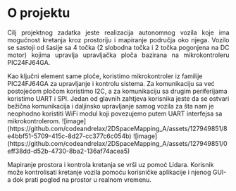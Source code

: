 # O projektu
<p align="justify">
<Specifikacija projektnog zadaatka od strane project owner-a>
Cilj projektnog zadatka jeste realizacija autonomnog vozila koje ima mogućnost kretanja kroz prostoriju i mapiranje područja oko njega. Vozilo se sastoji od šasije sa 4 točka (2 slobodna točka i 2 točka pogonjena na DC motor) kojima upravlja upravljačka ploča bazirana na mikrokontroleru PIC24FJ64GA. 
</p>
Kao ključni element same ploče, koristimo mikrokontroler iz familije PIC24FJ64GA za upravljanje i kontrolu sistema. Za komunikaciju sa već postojećom pločom koristimo I2C, a za komunikaciju sa drugim periferijama koristimo UART i SPI.
Jedan od glavnih zahtjeva korisnika jeste da se ostvari bežična komunikacija i daljinsko upravljanje samog vozila za šta nam je neophodno koristiti WiFi modul koji povezujemo putem UART interfejsa sa mikrokontrolerom.
![image](https://github.com/codeandrelax/2DSpaceMapping_A/assets/127949851/8e4bbf51-5709-415c-8d27-cc377c6c054b)
![image](https://github.com/codeandrelax/2DSpaceMapping_A/assets/127949851/0eff38dd-d52b-4730-8ba2-136af74acea5)

Mapiranje prostora i kontrola kretanja se vrši uz pomoć Lidara. Korisnik može kontrolisati kretanje vozila pomoću korisničke aplikacije i njenog GUI-a dok prati pogled na prostor u realnom vremenu.
